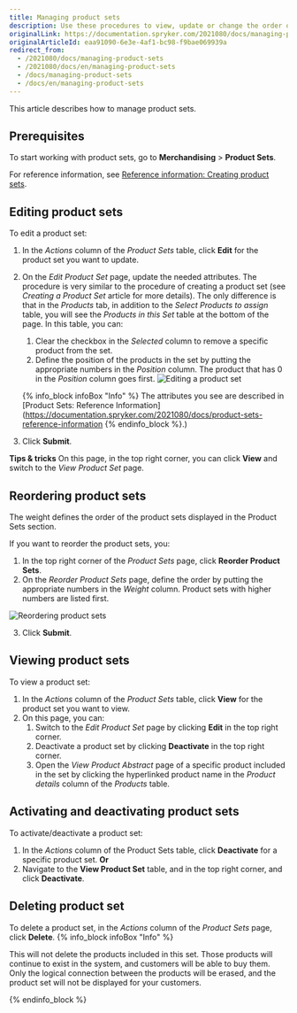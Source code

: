 ```yaml
---
title: Managing product sets
description: Use these procedures to view, update or change the order of product sets, as well as activate/deactivate and/or delete them in the Back Office.
originalLink: https://documentation.spryker.com/2021080/docs/managing-product-sets
originalArticleId: eaa91090-6e3e-4af1-bc98-f9bae069939a
redirect_from:
  - /2021080/docs/managing-product-sets
  - /2021080/docs/en/managing-product-sets
  - /docs/managing-product-sets
  - /docs/en/managing-product-sets
---
```


This article describes how to manage product sets.

## Prerequisites

To start working with product sets, go to **Merchandising** > **Product Sets**.

For reference information, see [Reference information: Creating product sets](/docs/scos/user/user-guides/{{page.version}}/back-office-user-guide/merchandising/product-sets/creating-product-sets.html#reference-information-creating-product-sets).

## Editing product sets

To edit a product set:
1. In the _Actions_ column of the *Product Sets* table, click **Edit** for the product set you want to update.
2. On the *Edit Product Set* page, update the needed attributes. The procedure is very similar to the procedure of creating a product set (see _Creating a Product Set_ article for more details). The only difference is that in the *Products* tab, in addition to the *Select Products to assign* table, you will see the *Products in this Set* table at the bottom of the page. In this table, you can:
    1. Clear the checkbox in the _Selected_ column to remove a specific product from the set.
    2. Define the position of the products in the set by putting the appropriate numbers in the _Position_ column. The product that has 0 in the _Position_ column goes first.
![Editing a product set](https://spryker.s3.eu-central-1.amazonaws.com/docs/User+Guides/Back+Office+User+Guides/Products/Products/Product+Sets/Managing+Product+Sets/editing-product-set.png)

    {% info_block infoBox "Info" %}
The attributes you see are described in [Product Sets: Reference Information](https://documentation.spryker.com/2021080/docs/product-sets-reference-information
{% endinfo_block %}.)
3. Click **Submit**.

**Tips & tricks**
On this page,  in the top right corner, you can click **View** and switch to the *View Product Set* page.

## Reordering product sets

The weight defines the order of the product sets displayed in the Product Sets section.

If you want to reorder the product sets, you:
1. In the top right corner of the *Product Sets* page, click **Reorder Product Sets**. 
2. On the *Reorder Product Sets* page, define the order by putting the appropriate numbers in the _Weight_ column. Product sets with higher numbers are listed first. 
   
![Reordering product sets](https://spryker.s3.eu-central-1.amazonaws.com/docs/User+Guides/Back+Office+User+Guides/Products/Products/Product+Sets/Managing+Product+Sets/reorder-product-sets.png)

3. Click **Submit**.

## Viewing product sets

To view a product set:
1. In the _Actions_ column of the *Product Sets* table, click **View** for the product set you want to view.
2. On this page, you can:
    1. Switch to the *Edit Product Set* page by clicking **Edit** in the top right corner.
    2. Deactivate a product set by clicking **Deactivate** in the top right corner.
    3. Open the *View Product Abstract* page of a specific product included in the set by clicking the hyperlinked product name in the _Product details_ column of the *Products* table.

## Activating and deactivating product sets

To activate/deactivate a product set: 
1. In the _Actions_ column of the Product Sets table, click **Deactivate** for a specific product set.
    **Or**
2. Navigate to the **View Product Set** table, and in the top right corner, and click **Deactivate**.

## Deleting product set

To delete a product set, in the _Actions_ column of the *Product Sets* page, click **Delete**. 
{% info_block infoBox "Info" %}

This will not delete the products included in this set. Those products will continue to exist in the system, and customers will be able to buy them. Only the logical connection between the products will be erased, and the product set will not be displayed for your customers.

{% endinfo_block %}


